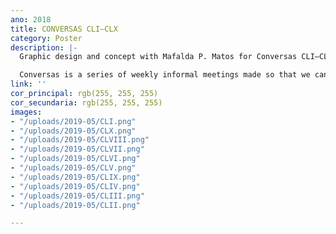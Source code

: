 ```yaml
---
ano: 2018
title: CONVERSAS CLI—CLX
category: Poster
description: |-
  Graphic design and concept with Mafalda P. Matos for Conversas CLI—CLX.

  Conversas is a series of weekly informal meetings made so that we can get to know and discuss projects and interests.
link: ''
cor_principal: rgb(255, 255, 255)
cor_secundaria: rgb(255, 255, 255)
images:
- "/uploads/2019-05/CLI.png"
- "/uploads/2019-05/CLX.png"
- "/uploads/2019-05/CLVIII.png"
- "/uploads/2019-05/CLVII.png"
- "/uploads/2019-05/CLVI.png"
- "/uploads/2019-05/CLV.png"
- "/uploads/2019-05/CLIX.png"
- "/uploads/2019-05/CLIV.png"
- "/uploads/2019-05/CLIII.png"
- "/uploads/2019-05/CLII.png"

---
```

